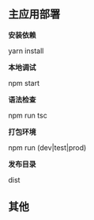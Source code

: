 ## 主应用部署

**安装依赖**

  yarn install

**本地调试**

  npm start

**语法检查**

  npm run tsc

**打包环境**

  npm run (dev|test|prod)

**发布目录**

  dist

## 其他
